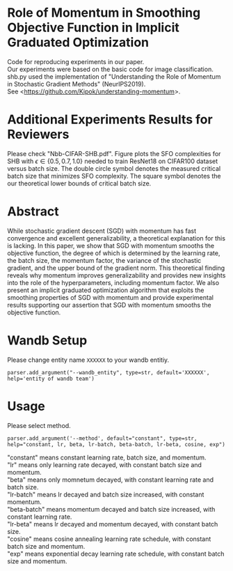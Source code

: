 # Role of Momentum in Smoothing Objective Function in Implicit Graduated Optimization
Code for reproducing experiments in our paper.  
Our experiments were based on the basic code for image classification.  
shb.py used the implementation of "Understanding the Role of Momentum in Stochastic Gradient Methods" (NeurIPS2019).   
See <<https://github.com/Kipok/understanding-momentum>>.

# Additional Experiments Results for Reviewers
Please check "Nbb-CIFAR-SHB.pdf".
Figure plots the SFO complexities for SHB with $\epsilon \in \lbrace 0.5, 0.7, 1.0 \rbrace$ needed to train ResNet18 on CIFAR100 dataset versus batch size.
The double circle symbol denotes the measured critical batch size that minimizes SFO complexity. The square symbol denotes the our theoretical lower bounds of critical batch size.

# Abstract
While stochastic gradient descent (SGD) with momentum has fast convergence and excellent generalizability, a theoretical explanation for this is lacking. In this paper, we show that SGD with momentum smooths the objective function, the degree of which is determined by the learning rate, the batch size, the momentum factor, the variance of the stochastic gradient, and the upper bound of the gradient norm. This theoretical finding reveals why momentum improves generalizability and provides new insights into the role of the hyperparameters, including momentum factor. We also present an implicit graduated optimization algorithm that exploits the smoothing properties of SGD with momentum and provide experimental results supporting our assertion that SGD with momentum smooths the objective function.

# Wandb Setup
Please change entity name `XXXXXX` to your wandb entitiy.
```
parser.add_argument("--wandb_entity", type=str, default='XXXXXX', help='entity of wandb team')
```

# Usage
Please select method.
```
parser.add_argument('--method', default="constant", type=str, help="constant, lr, beta, lr-batch, beta-batch, lr-beta, cosine, exp")
```

"constant" means constant learning rate, batch size, and momentum.  
"lr" means only learning rate decayed, with constant batch size and momentum.  
"beta" means only momnetum decayed, with constant learning rate and batch size.  
"lr-batch" means lr decayed and batch size increased, with constant momentum.  
"beta-batch" means momentum decayed and batch size increased, with constant learning rate.  
"lr-beta" means lr decayed and momentum decayed, with constant batch size.  
"cosine" means cosine annealing learning rate schedule, with constant batch size and momentum.  
"exp" means exponential decay learning rate schedule, with constant batch size and momentum.
